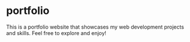 # portfolio
This is a portfolio website that showcases my web development projects and skills.  Feel free to explore and enjoy!
